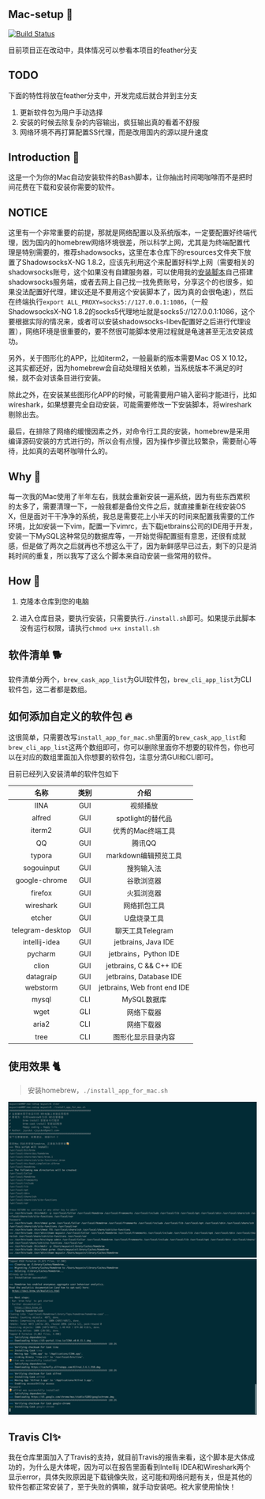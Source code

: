 ## Mac-setup 🍇
[![Build Status](https://api.travis-ci.com/jsycdut/mac-setup.svg?branch=master)](https://travis-ci.com/jsycdut/mac-setup)

目前项目正在改动中，具体情况可以参看本项目的feather分支


## TODO

下面的特性将放在feather分支中，开发完成后就合并到主分支

1. 更新软件包为用户手动选择
2. 安装的时候去除复杂的内容输出，疯狂输出真的看着不舒服
3. 网络环境不再打算配置SS代理，而是改用国内的源以提升速度

## Introduction 🙉

这是一个为你的Mac自动安装软件的Bash脚本，让你抽出时间喝咖啡而不是把时间花费在下载和安装你需要的软件。

## NOTICE
这里有一个非常重要的前提，那就是网络配置以及系统版本，一定要配置好终端代理，因为国内的homebrew网络环境很差，所以科学上网，尤其是为终端配置代理是特别需要的，推荐shadowsocks，这里在本仓库下的resources文件夹下放置了ShadowsocksX-NG 1.8.2，应该先利用这个来配置好科学上网（需要相关的shadowsocks账号，这个如果没有自建服务器，可以使用我的[安装脚本](https://github.com/jsycdut/shadowsocks-install-scripts)自己搭建shadowsocks服务端，或者去网上自己找一找免费账号，分享这个的也很多，如果没法配置好代理，建议还是不要用这个安装脚本了，因为真的会很龟速），然后在终端执行`export ALL_PROXY=socks5://127.0.0.1:1086`，（一般ShadowsocksX-NG 1.8.2的socks5代理地址就是socks5://127.0.0.1:1086，这个要根据实际的情况来，或者可以安装shadowsocks-libev配置好之后进行代理设置），网络环境是很重要的，要不然很可能脚本使用过程就是龟速甚至无法安装成功。

另外，关于图形化的APP，比如iterm2，一般最新的版本需要Mac OS X 10.12，这其实都还好，因为homebrew会自动处理相关依赖，当系统版本不满足的时候，就不会对该条目进行安装。

除此之外，在安装某些图形化APP的时候，可能需要用户输入密码才能进行，比如wireshark，如果想要完全自动安装，可能需要修改一下安装脚本，将wireshark剔除出去。

最后，在排除了网络的缓慢因素之外，对命令行工具的安装，homebrew是采用编译源码安装的方式进行的，所以会有点慢，因为操作步骤比较繁杂，需要耐心等待，比如真的去喝杯咖啡什么的。

## Why 🙈
每一次我的Mac使用了半年左右，我就会重新安装一遍系统，因为有些东西累积的太多了，需要清理一下，一般我都是备份文件之后，就直接重新在线安装OS X，但是面对干干净净的系统，我总是需要花上小半天的时间来配置我需要的工作环境，比如安装一下vim，配置一下vimrc，去下载jetbrains公司的IDE用于开发，安装一下MySQL这种常见的数据库等，一开始觉得配置挺有意思，还很有成就感，但是做了两次之后就再也不想这么干了，因为新鲜感早已过去，剩下的只是消耗时间的重复，所以我写了这么个脚本来自动安装一些常用的软件。

## How 🙊
1. 克隆本仓库到您的电脑

2. 进入仓库目录，要执行安装，只需要执行`./install.sh`即可。如果提示此脚本没有运行权限，请执行`chmod u+x install.sh`

## 软件清单 🐕
软件清单分两个，`brew_cask_app_list`为GUI软件包，`brew_cli_app_list`为CLI软件包，这二者都是数组。

## 如何添加自定义的软件包 🔥
这很简单，只需要改写`install_app_for_mac.sh`里面的`brew_cask_app_list`和`brew_cli_app_list`这两个数组即可，你可以删除里面你不想要的软件包，你也可以在对应的数组里面加入你想要的软件包，注意分清GUI和CLI即可。

目前已经列入安装清单的软件包如下

| 名称 | 类别 | 介绍 |
| :--: | :--: | :--: |
| IINA |  GUI | 视频播放 |
|alfred|  GUI | spotlight的替代品|
|iterm2|  GUI | 优秀的Mac终端工具|
| QQ   |  GUI | 腾讯QQ|
| typora|  GUI | markdown编辑预览工具|
| sogouinput | GUI | 搜狗输入法|
|google-chrome| GUI |谷歌浏览器|
|firefox| GUI|火狐浏览器|
|wireshark| GUI |网络抓包工具|
|etcher| GUI | U盘烧录工具|
|telegram-desktop|GUI|聊天工具Telegram|
|intellij-idea|GUI|jetbrains, Java IDE|
|pycharm|GUI|jetbrains，Python IDE|
|clion|GUI|jetbrains, C && C++  IDE|
|datagraip|GUI|jetbrains, Database IDE|
|webstorm|GUI|jetbrains, Web front end IDE|
|mysql|CLI|MySQL数据库|
|wget|GLI|网络下载器|
|aria2|CLI|网络下载器|
|tree|CLI|图形化显示目录内容|


## 使用效果 🐈
> 安装homebrew，`./install_app_for_mac.sh`

![](https://raw.githubusercontent.com/jsycdut/photos/master/mac-setup/install-homebrew.png)
![](https://raw.githubusercontent.com/jsycdut/photos/master/mac-setup/install-app.png)

## Travis CI✨
我在仓库里面加入了Travis的支持，就目前Travis的报告来看，这个脚本是大体成功的，为什么是大体呢，因为可以在报告里面看到Intellij IDEA和Wireshark两个显示error，具体失败原因是下载镜像失败，这可能和网络问题有关，但是其他的软件包都正常安装了，至于失败的俩嘛，就手动安装吧。祝大家使用愉快！


